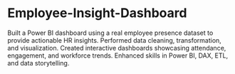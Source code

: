 # Employee-Insight-Dashboard
Built a Power BI dashboard using a real employee presence dataset to provide actionable HR insights. Performed data cleaning, transformation, and visualization. Created interactive dashboards showcasing attendance, engagement, and workforce trends. Enhanced skills in Power BI, DAX, ETL, and data storytelling.
